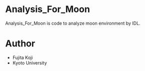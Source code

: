 # Analysis_For_Moon
Analysis_For_Moon is code to analyze moon environment by IDL.

# Author

* Fujita Koji
* Kyoto University
